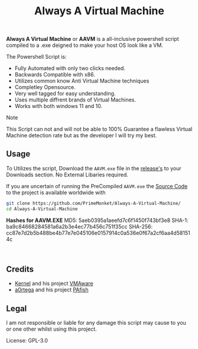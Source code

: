 <h1 align="center">Always A Virtual Machine</h1>
<br>

**Always A Virtual Machine** or **AAVM** is a all-inclusive powershell script compiled to a .exe deigned to make your host OS look like a VM.

The Powershell Script is:
- Fully Automated with only two clicks needed.
- Backwards Compatible with x86.
- Utilizes common know Anti Virtual Machine techniques
- Completley Opensource.
- Very well tagged for easy understanding.
- Uses multiple diffrent brands of Virtual Machines.
- Works with both windows 11 and 10.

> [!NOTE]
> This Script can not and will not be able to 100% Guarantee a flawless Virtual Machine detection rate but as the developer I will try my best.
>

## Usage
To Utilizes the script, Download the `AAVM.exe` file in the [release's](https://github.com/PrimeMonket/Always-A-Virtual-Machine/releases/latest) to your Downloads section. No External Libaries required.

If you are uncertain of running the PreCompiled `AAVM.exe` the [Source Code](https://github.com/PrimeMonket/Always-A-Virtual-Machine/Main.ps1) to the project is available worldwide with
```bash
git clone https://github.com/PrimeMonket/Always-A-Virtual-Machine/
cd Always-A-Virtual-Machine
```

**Hashes for AAVM.EXE**
    MD5: 5aeb0395a1aeefd7c6f1450f743bf3e8
    SHA-1: ba9c84668284581a6a2b3e4ec77b456c751f35cc
    SHA-256: cc87e7d2b5b488be4b77e7e045106e0157914c0a536e0f67a2cf6aa4d581514c

<br>

## Credits
- [Kernel](https://github.com/kernelwernel) and his project [VMAware](https://github.com/kernelwernel/VMAware)
- [a0rtega](https://github.com/a0rtega) and his project [PAfish](https://github.com/a0rtega/pafish)




## Legal

I am not responsible or liable for any damage this script may cause to you or one other whilst using this project. 

License: GPL-3.0

